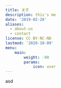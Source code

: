 ```yaml
---
title: 关于
description: this's me
date: '2019-02-28'
aliases:
  - about-us
  - contact
license: CC BY-NC-ND
lastmod: '2020-10-09'
menu:
    main: 
        weight: -90
        params:
            icon: user
---
```



asd


